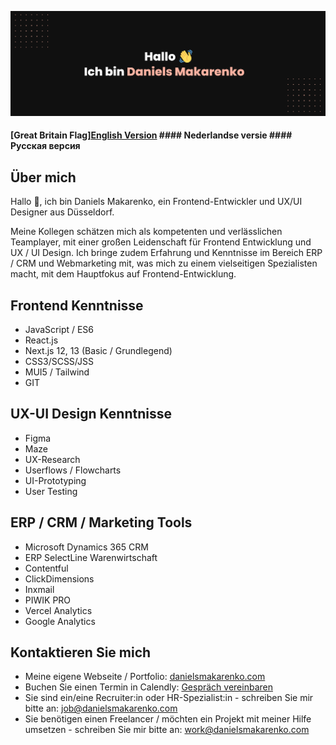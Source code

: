 [![Daniels Makarenko's GitHub Banner](daniels-makarenko_git.png)]([https://braydoncoyer.dev](https://www.daniels-makarenko.com/))

#### [Great Britain Flag][English Version](https://github.com/danielsmak/danielsmak/blob/main/danielsmakarenko_en.md) #### Nederlandse versie #### Русская версия



## Über mich

Hallo 👋, ich bin Daniels Makarenko, ein Frontend-Entwickler und UX/UI Designer aus Düsseldorf. 

Meine Kollegen schätzen mich als kompetenten und verlässlichen Teamplayer, mit einer großen Leidenschaft für Frontend Entwicklung und UX / UI Design. Ich bringe zudem Erfahrung und Kenntnisse im Bereich ERP / CRM und Webmarketing mit, was mich zu einem vielseitigen Spezialisten macht, mit dem Hauptfokus auf Frontend-Entwicklung.

## Frontend Kenntnisse

- JavaScript / ES6
- React.js
- Next.js 12, 13 (Basic / Grundlegend)
- CSS3/SCSS/JSS
- MUI5 / Tailwind
- GIT

## UX-UI Design Kenntnisse

- Figma
- Maze
- UX-Research 
- Userflows / Flowcharts
- UI-Prototyping
- User Testing

## ERP / CRM / Marketing Tools

- Microsoft Dynamics 365 CRM 
- ERP SelectLine Warenwirtschaft 
- Contentful
- ClickDimensions 
- Inxmail
- PIWIK PRO 
- Vercel Analytics 
- Google Analytics

## Kontaktieren Sie mich

- Meine eigene Webseite / Portfolio: [danielsmakarenko.com](https://www.daniels-makarenko.com/ "danielsmakarenko.com") 
- Buchen Sie einen Termin in Calendly: [Gespräch vereinbaren](https://calendly.com/danielsmakarenko/ "Gespräch vereinbaren")
- Sie sind ein/eine Recruiter:in oder HR-Spezialist:in - schreiben Sie mir bitte an: [job@danielsmakarenko.com](mailto:job@danielsmakarenko.com)
- Sie benötigen einen Freelancer / möchten ein Projekt mit meiner Hilfe umsetzen - schreiben Sie mir bitte an: [work@danielsmakarenko.com](mailto:work@danielsmakarenko.com)

